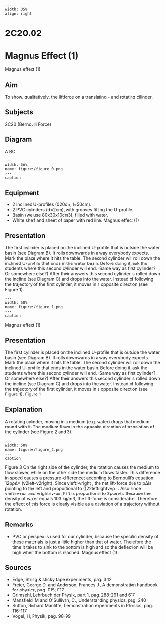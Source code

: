 
```{figure} /figures/busy.png
---
width: 35%
align: right
```
# 2C20.02 
  # Magnus Effect (1) 
 Magnus effect (1)   
  
## Aim   
 To show, qualitatively, the liftforce on a translating - and rotating cilinder.    
  
## Subjects   
 2C20 (Bernoulli Force)   
  
## Diagram   
  A BC   
```{figure} figures/figure_0.png  
---  
width: 50%  
name: figures/figure_0.png  
---  
caption  
``` 
    
  
## Equipment   
 
 *  2 inclined U-profiles (020ϕ≈; l=50cm). 
 *  2 PVC cylinders (d=2cm), with grooves fitting the U-profile. 
 *  Basin (we use 80x30x10cm3), filled with water. 
 *  White shelf and sheet of paper with red line. Magnus effect (1)
    
  
## Presentation   
 The first cylinder is placed on the inclined U-profile that is outside the water basin (see Diagram B). It rolls downwards in a way everybody expects. Mark the place where it hits the table. The second cylinder will roll down the inclined U-profile that ends in the water basin. Before doing it, ask the students where this second cylinder will end. (Same way as first cylinder? Or somewhere else?) After their answers this second cylinder is rolled down the incline (see Diagram C) and drops into the water. Instead of following the trajectory of the first cylinder, it moves in a opposite direction (see Figure 1).     
```{figure} figures/figure_1.png  
---  
width: 50%  
name: figures/figure_1.png  
---  
caption  
``` 
 Magnus effect (1)    
  
## Presentation   
 The first cylinder is placed on the inclined U-profile that is outside the water basin (see Diagram B). It rolls downwards in a way everybody expects. Mark the place where it hits the table. The second cylinder will roll down the inclined U-profile that ends in the water basin. Before doing it, ask the students where this second cylinder will end. (Same way as first cylinder? Or somewhere else?) After their answers this second cylinder is rolled down the incline (see Diagram C) and drops into the water. Instead of following the trajectory of the first cylinder, it moves in a opposite direction (see Figure 1).    Figure 1   
  
## Explanation   
 A rotating cylinder, moving in a medium (e.g. water) drags that medium round with it. The medium flows in the opposite direction of translation of the cylinder (see Figure 2 and 3).    
```{figure} figures/figure_2.png  
---  
width: 50%  
name: figures/figure_2.png  
---  
caption  
``` 
 Figure 3  On the right side of the cylinder, the rotation causes the medium to flow slower, while on the other side the medium flows faster. This difference in speed causes a pressure-difference; according to Bernoulli's equation: 12pρΔ= (v2left-v2right). Since vleft>vright , the net lift-force due to pΔis pointing to the left and proportional to ()22leftrightvvρ−. Also since vleft=v+ωr and vright=v-ωr, Flift is proportional to 2ρωrvtr. Because the density of water equals 103 kg/m3, the lift-force is considerable. Therefore the effect of this force is clearly visible as a deviation of a trajectory without rotation.    
  
## Remarks   
 
 *  PVC or perspex is used for our cylinder, because the specific density of these materials is just a little higher than that of water. Therefore the time it takes to sink to the bottom is high and so the deflection will be high when the bottom is reached.  Magnus effect (1)
     
  
## Sources   
 
 *  Edge, String & sticky tape experiments, pag. 3.12 
 *  Freier, George D. and Anderson, Frances J., A demonstration handbook for physics, pag. F15; F17 
 *  Grimsehl, Lehrbuch der Physik, part 1, pag. 288-291 and 617 
 *  Mansfield, M and O'Sullivan, C., Understanding physics, pag. 240 
 *  Sutton, Richard Manliffe, Demonstration experiments in Physics, pag. 116-117
 *  Vogel, H, Physik, pag. 98-99
  